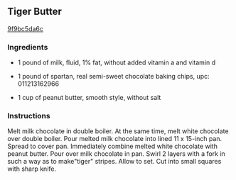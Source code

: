 ## Tiger Butter

[9f9bc5da6c](http://www.food.com/recipe/tiger-butter-44048)

### Ingredients

 - 1 pound of milk, fluid, 1% fat, without added vitamin a and vitamin d

 - 1 pound of spartan, real semi-sweet chocolate baking chips, upc: 011213162966

 - 1 cup of peanut butter, smooth style, without salt

### Instructions

Melt milk chocolate in double boiler. At the same time, melt white chocolate over double boiler. Pour melted milk chocolate into lined 11 x 15-inch pan. Spread to cover pan. Immediately combine melted white chocolate with peanut butter. Pour over milk chocolate in pan. Swirl 2 layers with a fork in such a way as to make"tiger" stripes. Allow to set. Cut into small squares with sharp knife.